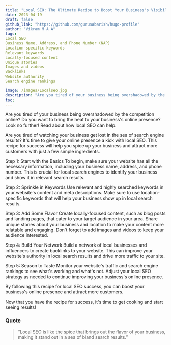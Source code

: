 ```yaml
---
title: "Local SEO: The Ultimate Recipe to Boost Your Business's Visibility!"
date: 2023-04-19
draft: false
github_link: "https://github.com/gurusabarish/hugo-profile"
author: "Vikram M A A"
tags:
Local SEO
Business Name, Address, and Phone Number (NAP)
Location-specific keywords
Relevant keywords
Locally-focused content
Unique stories
Images and videos
Backlinks
Website authority
Search engine rankings

image: /images/Localseo.jpg
description: "Are you tired of your business being overshadowed by the competition online? Do you want to bring the heat to your business's online presence? Look no further! Read about how local SEO can help."
toc: 
---
```

Are you tired of your business being overshadowed by the competition online? Do you want to bring the heat to your business's online presence? Look no further! Read about how local SEO can help.
<!--more-->



Are you tired of watching your business get lost in the sea of search engine results? It's time to give your online presence a kick with local SEO. This recipe for success will help you spice up your business and attract more customers with just a few simple ingredients.

Step 1: Start with the Basics
To begin, make sure your website has all the necessary information, including your business name, address, and phone number. This is crucial for local search engines to identify your business and show it in relevant search results.

Step 2: Sprinkle in Keywords
Use relevant and highly searched keywords in your website's content and meta descriptions. Make sure to use location-specific keywords that will help your business show up in local search results.

Step 3: Add Some Flavor
Create locally-focused content, such as blog posts and landing pages, that cater to your target audience in your area. Share unique stories about your business and location to make your content more relatable and engaging. Don't forget to add images and videos to keep your audience interested.

Step 4: Build Your Network
Build a network of local businesses and influencers to create backlinks to your website. This can improve your website's authority in local search results and drive more traffic to your site.

Step 5: Season to Taste
Monitor your website's traffic and search engine rankings to see what's working and what's not. Adjust your local SEO strategy as needed to continue improving your business's online presence.

By following this recipe for local SEO success, you can boost your business's online presence and attract more customers.

Now that you have the recipe for success, it's time to get cooking and start seeing results!



### Quote


> “Local SEO is like the spice that brings out the flavor of your business, making it stand out in a sea of bland search results.”</p>


